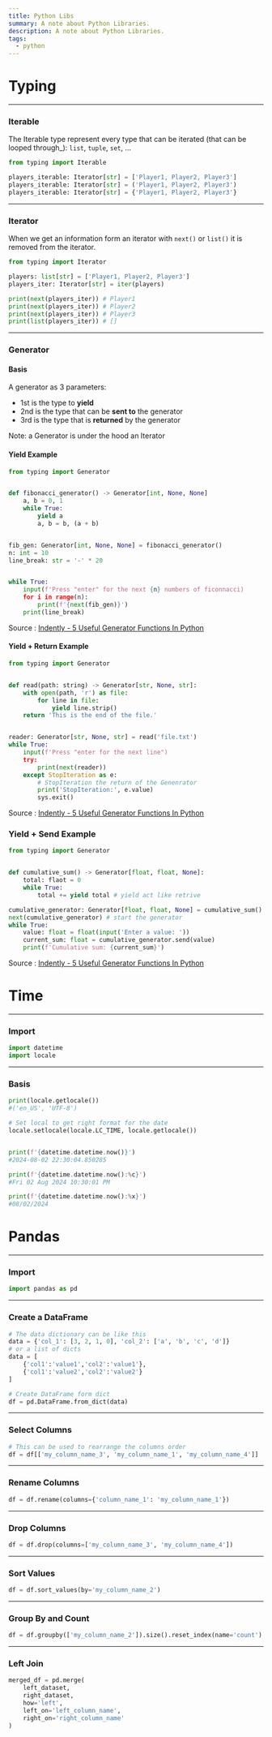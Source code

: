 ```yaml
---
title: Python Libs
summary: A note about Python Libraries.
description: A note about Python Libraries.
tags:
  - python
---
```


# Typing

---

### Iterable

The Iterable type represent every type that can be iterated (that can be looped through\_): `list`, `tuple`, `set`, ...

````python
from typing import Iterable

players_iterable: Iterator[str] = ['Player1, Player2, Player3']
players_iterable: Iterator[str] = ('Player1, Player2, Player3')
players_iterable: Iterator[str] = {'Player1, Player2, Player3'}
````

---

### Iterator

When we get an information form an iterator with `next()` or `list()` it is removed from the iterator.

````python
from typing import Iterator

players: list[str] = ['Player1, Player2, Player3']
players_iter: Iterator[str] = iter(players)

print(next(players_iter)) # Player1
print(next(players_iter)) # Player2
print(next(players_iter)) # Player3
print(list(players_iter)) # []
````

---

### Generator

#### Basis

A generator as 3 parameters:

* 1st is the type to **yield**
* 2nd is the type that can be **sent to** the generator
* 3rd is the type that is **returned** by the generator

Note: a Generator is under the hood an Iterator

#### Yield Example

````python
from typing import Generator


def fibonacci_generator() -> Generator[int, None, None]
	a, b = 0, 1
	while True:
		yield a
		a, b = b, (a + b)


fib_gen: Generator[int, None, None] = fibonacci_generator()
n: int = 10
line_break: str = '-' * 20


while True:
	input(f'Press "enter" for the next {n} numbers of ficonnacci)
	for i in range(n):
		print(f'{next(fib_gen)}')
	print(line_break)


````

Source : [Indently - 5 Useful Generator Functions In Python](https://www.youtube.com/watch?v=1OSEzdOpmWQ)

#### Yield + Return Example

````python
from typing import Generator


def read(path: string) -> Generator[str, None, str]:
	with open(path, 'r') as file:
		for line in file:
			yield line.strip()
	return 'This is the end of the file.'


reader: Generator[str, None, str] = read('file.txt')
while True:
	input(f'Press "enter for the next line") 
	try:
		print(next(reader))
	except StopIteration as e:
		# StopIteration the return of the Genenrator
		print('StopIteration:', e.value)
		sys.exit()
````

Source : [Indently - 5 Useful Generator Functions In Python](https://www.youtube.com/watch?v=1OSEzdOpmWQ)

### Yield + Send Example

````python
from typing import Generator


def cumulative_sum() -> Generator[float, float, None]:
	total: flaot = 0
	while True:
		total += yield total # yield act like retrive 

cumulative_generator: Generator[float, float, None] = cumulative_sum()
next(cumulative_generator) # start the generator
while True:
	value: float = float(input('Enter a value: '))
	current_sum: float = cumulative_generator.send(value)
	print(f'Cumulative sum: {current_sum}')
````

Source : [Indently - 5 Useful Generator Functions In Python](https://www.youtube.com/watch?v=1OSEzdOpmWQ)

# Time

---

### Import


````python
import datetime
import locale
````

---

### Basis


````python
print(locale.getlocale())
#('en_US', 'UTF-8')

# Set local to get right format for the date
locale.setlocale(locale.LC_TIME, locale.getlocale())


print(f'{datetime.datetime.now()}')
#2024-08-02 22:30:04.850285

print(f'{datetime.datetime.now():%c}')
#Fri 02 Aug 2024 10:30:01 PM 

print(f'{datetime.datetime.now():%x}')
#08/02/2024
````

# Pandas

---

### Import


````python
import pandas as pd
````

---

### Create a DataFrame


````python
# The data dictionary can be like this
data = {'col_1': [3, 2, 1, 0], 'col_2': ['a', 'b', 'c', 'd']}
# or a list of dicts
data = [
	{'col1':'value1','col2':'value1'},
	{'col1':'value2','col2':'value2'}
]

# Create DataFrame form dict 
df = pd.DataFrame.from_dict(data)
````

---

### Select Columns


````python
# This can be used to rearrange the columns order
df = df[['my_column_name_3', 'my_column_name_1', 'my_column_name_4']]
````

---

### Rename Columns


````python
df = df.rename(columns={'column_name_1': 'my_column_name_1'})
````

---

### Drop Columns


````python
df = df.drop(columns=['my_column_name_3', 'my_column_name_4'])
````

---

### Sort Values


````python
df = df.sort_values(by='my_column_name_2')
````

---

### Group By and Count


````python
df = df.groupby(['my_column_name_2']).size().reset_index(name='count')
````

---

### Left Join


````python
merged_df = pd.merge(
	left_dataset,
	right_dataset,
	how='left',
	left_on='left_column_name',
	right_on='right_column_name'
)
````
